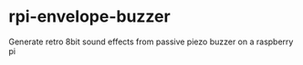 # rpi-envelope-buzzer
Generate retro 8bit sound effects from passive piezo buzzer on a raspberry pi
